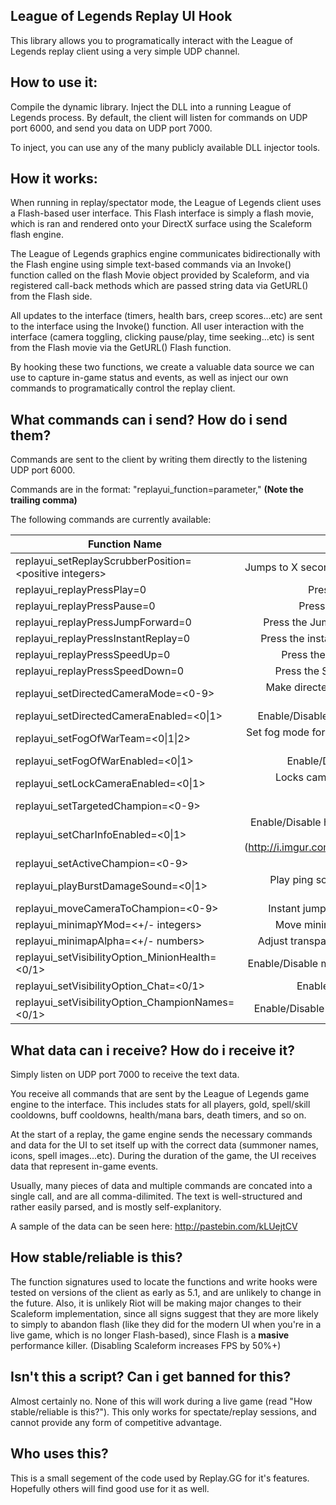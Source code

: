 ## League of Legends Replay UI Hook

This library allows you to programatically interact with the League of Legends replay client using a very simple UDP channel.

## How to use it:
Compile the dynamic library. Inject the DLL into a running League of Legends process. By default, the client will listen for commands on UDP port 6000, and send you data on UDP port 7000.

To inject, you can use any of the many publicly available DLL injector tools.

## How it works:

When running in replay/spectator mode, the League of Legends client uses a Flash-based user interface. This Flash interface is simply a flash movie, which is ran and rendered onto your DirectX surface using the Scaleform flash engine.

The League of Legends graphics engine communicates bidirectionally with the Flash engine using simple text-based commands via an Invoke() function called on the flash Movie object provided by Scaleform, and via registered call-back methods which are passed string data via GetURL() from the Flash side.

All updates to the interface (timers, health bars, creep scores...etc) are sent to the interface using the Invoke() function.
All user interaction with the interface (camera toggling, clicking pause/play, time seeking...etc) is sent from the Flash movie via the GetURL() Flash function.

By hooking these two functions, we create a valuable data source we can use to capture in-game status and events, as well as inject our own commands to programatically control the replay client.

## What commands can i send? How do i send them?
Commands are sent to the client by writing them directly to the listening UDP port 6000. 

Commands are in the format: "replayui_function=parameter," **(Note the trailing comma)**

The following commands are currently available:

| Function Name        |Purpose  |
| ------------- |-----:|
|	replayui_setReplayScrubberPosition=\<positive integers>	|	Jumps to X seconds into the game.	|
|	replayui_replayPressPlay=0	|	Press the Play button.	|
|	replayui_replayPressPause=0	|	Press the Pause button.	|
|	replayui_replayPressJumpForward=0	|	Press the Jump-to-live button.	|
|	replayui_replayPressInstantReplay=0	|	Press the instant-replay button.	|
|	replayui_replayPressSpeedUp=0	|	Press the Speed Up button.	|
|	replayui_replayPressSpeedDown=0	|	Press the Slow Down button.	|
|	replayui_setDirectedCameraMode=\<0-9>	|	Make directed camera follow a player.	|
|	replayui_setDirectedCameraEnabled=\<0\|1>	|	Enable/Disable directed camera.	|
|	replayui_setFogOfWarTeam=\<0\|1\|2>	|	Set fog mode for team red, blue, or both.	|
|	replayui_setFogOfWarEnabled=\<0\|1>	|	Enable/Disable Fog of war	|
|	replayui_setLockCameraEnabled=\<0\|1>	|	Locks camera onto currently selected player.	|
|	replayui_setTargetedChampion=\<0-9>	|	Selects a player.	|
|	replayui_setCharInfoEnabled=\<0\|1>	|	Enable/Disable hidden stats menu for current player. (http://i.imgur.com/MAxBuUm.png)	|
|	replayui_setActiveChampion=\<0-9>	|	Selects a player.	|
|	replayui_playBurstDamageSound=\<0\|1>	|	Play ping sound with left/right stereo balance.	|
|	replayui_moveCameraToChampion=\<0-9>	|	Instant jump camera to player.	|
|	replayui_minimapYMod=\<+/- integers>	|	Move minimap along Y-axis.	|
|	replayui_minimapAlpha=\<+/- numbers>	|	Adjust transparency of minimap.	|
|	replayui_setVisibilityOption_MinionHealth=\<0/1>	|	Enable/Disable minion health bars.	|
|	replayui_setVisibilityOption_Chat=\<0/1>	|	Enable/Disable chatbox.	|
|	replayui_setVisibilityOption_ChampionNames=\<0/1>	|	Enable/Disable champion names.	|


## What data can i receive? How do i receive it?
Simply listen on UDP port 7000 to receive the text data.

You receive all commands that are sent by the League of Legends game engine to the interface. This includes stats for all players, gold, spell/skill cooldowns, buff cooldowns, health/mana bars, death timers, and so on.

At the start of a replay, the game engine sends the necessary commands and data for the UI to set itself up with the correct data (summoner names, icons, spell images...etc). During the duration of the game, the UI receives data that represent in-game events.

Usually, many pieces of data and multiple commands are concated into a single call, and are all comma-dilimited. The text is well-structured and rather easily parsed, and is mostly self-explanitory. 

A sample of the data can be seen here: http://pastebin.com/kLUejtCV

## How stable/reliable is this?
The function signatures used to locate the functions and write hooks were tested on versions of the client as early as 5.1, and are unlikely to change in the future. Also, it is unlikely Riot will be making major changes to their Scaleform implementation, since all signs suggest that they are more likely to simply to abandon flash (like they did for the modern UI when you're in a live game, which is no longer Flash-based), since Flash is a **masive** performance killer. (Disabling Scaleform increases FPS by 50%+)

## Isn't this a script? Can i get banned for this?
Almost certainly no. None of this will work during a live game (read "How stable/reliable is this?"). This only works for spectate/replay sessions, and cannot provide any form of competitive advantage.

## Who uses this?
This is a small segement of the code used by Replay.GG for it's features. Hopefully others will find good use for it as well.
